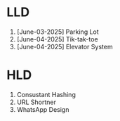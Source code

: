 # LLD
1. [June-03-2025] Parking Lot
2. [June-04-2025] Tik-tak-toe
3. [June-04-2025] Elevator System

# HLD
1. Consustant Hashing
2. URL Shortner
3. WhatsApp Design
